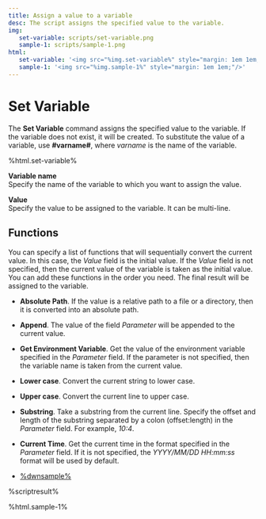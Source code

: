 ```yaml
---
title: Assign a value to a variable
desc: The script assigns the specified value to the variable.
img:
   set-variable: scripts/set-variable.png
   sample-1: scripts/sample-1.png
html:
   set-variable: '<img src="%img.set-variable%" style="margin: 1em 1em;"/>'
   sample-1: '<img src="%img.sample-1%" style="margin: 1em 1em;"/>'
---
```

# Set Variable

The **Set Variable** command assigns the specified value to the variable. If the variable does not exist, it will be created. To substitute the value of a variable, use **#varname#**, where *varname* is the name of the variable.

%html.set-variable%

**Variable name**  
Specify the name of the variable to which you want to assign the value.

**Value**  
Specify the value to be assigned to the variable. It can be multi-line.

## Functions

You can specify a list of functions that will sequentially convert the current value. In this case, the *Value* field is the initial value. If the *Value* field is not specified, then the current value of the variable is taken as the initial value. You can add these functions in the order you need. The final result will be assigned to the variable.

* **Absolute Path**. If the value is a relative path to a file or a directory, then it is converted into an absolute path.
* **Append**. The value of the field *Parameter* will be appended to the current value.
* **Get Environment Variable**. Get the value of the environment variable specified in the *Parameter* field. If the parameter is not specified, then the variable name is taken from the current value.
* **Lower case**. Convert the current string to lower case.
* **Upper case**. Convert the current line to upper case.
* **Substring**. Take a substring from the current line. Specify the offset and length of the substring separated by a colon (offset:length) in the *Parameter* field. For example, *10:4*.
* **Current Time**. Get the current time in the format specified in the *Parameter* field. If it is not specified, the *YYYY/MM/DD HH:mm:ss* format will be used by default.

* [%dwnsample%](/samples/sample-1.yaml)

%scriptresult%

%html.sample-1%
